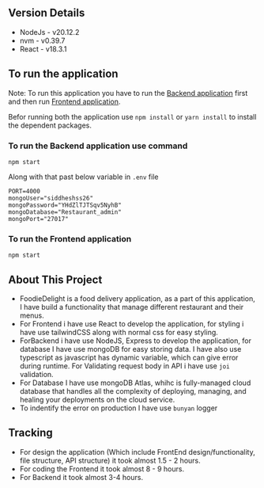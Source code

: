 ## Version Details
- NodeJs - v20.12.2
- nvm - v0.39.7
- React - v18.3.1

## To run the application 
Note: To run this application you have to run the [Backend application](https://github.com/siddhesh494/Restaurant_Admin-Server) first and then run [Frontend application](https://github.com/siddhesh494/Restaurant_Admin-Web).

Befor running both the application use `npm install` or `yarn install` to install the dependent packages.

### To run the Backend application use command
```
npm start
```
Along with that past below variable in `.env` file
```
PORT=4000
mongoUser="siddheshss26"
mongoPassword="YHdZlTJTSqv5NyhB"
mongoDatabase="Restaurant_admin"
mongoPort="27017"
```

### To run the Frontend application
```
npm start
```

## About This Project
- FoodieDelight is a food delivery application, as a part of this application, I have build a functionality that manage different restaurant and their menus.
- For Frontend i have use React to develop the application, for styling i have use tailwindCSS along with normal css for easy styling. 
- ForBackend i have use NodeJS, Express to develop the application, for database I have use mongoDB for easy storing data. I have also use typescript as javascript has dynamic variable, which can give error during runtime. For Validating request body in API i have use `joi` validation.
- For Database I have use mongoDB Atlas, whihc is fully-managed cloud database that handles all the complexity of deploying, managing, and healing your deployments on the cloud service.
- To indentify the error on production I have use `bunyan` logger

## Tracking
- For design the application (Which include FrontEnd design/functionality, file structure, API structure) it took almost 1.5 - 2 hours.
- For coding the Frontend it took almost 8 - 9 hours.
- For Backend it took almost 3-4 hours.